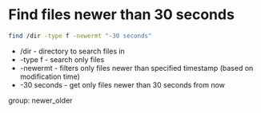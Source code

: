# Find files newer than 30 seconds

```bash
find /dir -type f -newermt "-30 seconds"
```

- /dir - directory to search files in
- -type f - search only files
- -newermt - filters only files newer than specified timestamp (based on modification time)
- -30 seconds - get only files newer than 30 seconds from now

group: newer_older
